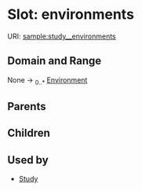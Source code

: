 
# Slot: environments




URI: [sample:study__environments](http://w3id.org/ontogpt/environmental-sample/study__environments)


## Domain and Range

None &#8594;  <sub>0..\*</sub> [Environment](Environment.md)

## Parents


## Children


## Used by

 * [Study](Study.md)
